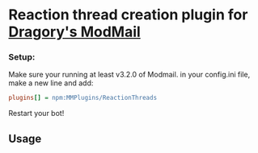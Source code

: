 # Reaction thread creation plugin for [Dragory's ModMail](https://github.com/dragory/modmailbot)

### Setup:
Make sure your running at least v3.2.0 of Modmail.
in your config.ini file, make a new line and add:  
```ini
plugins[] = npm:MMPlugins/ReactionThreads
```
Restart your bot!

## Usage
